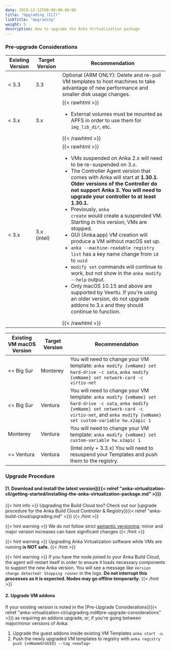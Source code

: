 ```yaml
---
date: 2019-12-12T00:00:00-00:00
title: "Upgrading (CLI)"
linkTitle: "Upgrading"
weight: 5
description: How to upgrade the Anka Virtualization package
---
```


### Pre-upgrade Considerations

Existing Version | Target Version | Recommendation
| --- | --- | --- |
| < 3.3 | 3.3 | Optional (ARM ONLY): Delete and re-pull VM templates to host machines to take advantage of new performance and smaller disk usage changes. |
| < 3.x | 3.x | {{< rawhtml >}}<ul><li>External volumes must be mounted as APFS in order to use them for `img_lib_dir`, etc.</li></ul>{{< /rawhtml >}} |
| < 3.x | 3.x (intel) | {{< rawhtml >}}<ul><li>VMs suspended on Anka 2.x will need to be re-suspended on 3.x.</li><li>The Controller Agent version that comes with Anka will start at <b>1.30.1</b>. <b>Older versions of the Controller do not support Anka 3. You will need to upgrade your controller to at least 1.30.1.</b></li><li>Previously, <code>anka create</code> would create a suspended VM. Starting in this version, VMs are stopped.</li><li>GUI (Anka.app) VM creation will produce a VM without macOS set up.</li><li><code>anka --machine-readable registry list</code> has a key name change from <code>id</code> to <code>uuid</code></li><li><code>modify set</code> commands will continue to work, but not show in the <code>anka modify --help</code> output.</li><li>Only macOS 10.15 and above are supported by Veertu. If you're using an older version, do not upgrade addons to 3.x and they should continue to function.</li></ul>{{< /rawhtml >}} |

Existing VM macOS Version | Target Version | Recommendation
--- | --- | ---
<= Big Sur | Monterey | You will need to change your VM template: `anka modify {vmName} set hard-drive -c sata`, `anka modify {vmName} set network-card -c virtio-net`
<= Big Sur | Ventura | You will need to change your VM template: `anka modify {vmName} set hard-drive -c sata`, `anka modify {vmName} set network-card -c virtio-net`, and `anka modify {vmName} set custom-variable hw.x2apic 1`
Monterey | Ventura | You will need to change your VM template: `anka modify {vmName} set custom-variable hw.x2apic 1`
<= Ventura | Ventura | (Intel only + 3.3.x) You will need to resuspend your Templates and push them to the registry.

### Upgrade Procedure

#### [1. Download and install the latest version]({{< relref "anka-virtualization-cli/getting-started/installing-the-anka-virtualization-package.md" >}})

{{< hint info >}}
Upgrading the Build Cloud too? Check out our [upgrade procedure for the Anka Build Cloud Controller & Registry]({{< relref "anka-build-cloud/upgrading.md" >}})
{{< /hint >}}

{{< hint warning >}}
We do not follow strict [semantic versioning](https://semver.org/); minor and major version increases can have significant changes
{{< /hint >}}

{{< hint warning >}}
Upgrading Anka Virtualization software while VMs are running **is NOT safe.**
{{< /hint >}}

{{< hint warning >}}
If you have the node joined to your Anka Build Cloud, the agent will restart itself in order to ensure it loads necessary components to support the new Anka version. You will see a message like `Version change detected! Stopping runner` in the logs. **Do not interrupt this processes as it is expected. Nodes may go offline temporarily.**
{{< /hint >}}

#### 2. Upgrade VM addons

If your existing version is noted in the [Pre-Upgrade Considerations]({{< relref "anka-virtualization-cli/upgrading.md#pre-upgrade-considerations" >}}) as requiring an addons upgrade, or, if you're going between major/minor versions of Anka:

   1. Upgrade the guest addons inside existing VM Templates `anka start -u`.
   2. Push the newly upgraded VM templates to registry with `anka registry push {vmNameOrUUID} --tag <newTag>`
